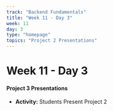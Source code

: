 ```yaml
---
track: "Backend Fundamentals"
title: "Week 11 - Day 3"
week: 11
day: 3
type: "homepage"
topics: "Project 2 Presentations"
---
```



# Week 11 - Day 3

#### Project 3 Presentations

- **Activity:** Students Present Project 2

